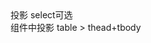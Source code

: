 <div #tableBodyElement>
  <table class="table">
    <ng-content select='thead'></ng-content>
    <ng-content select='tbody'></ng-content>
  </table>
</div>

投影 select可选  
组件中投影 table > thead+tbody